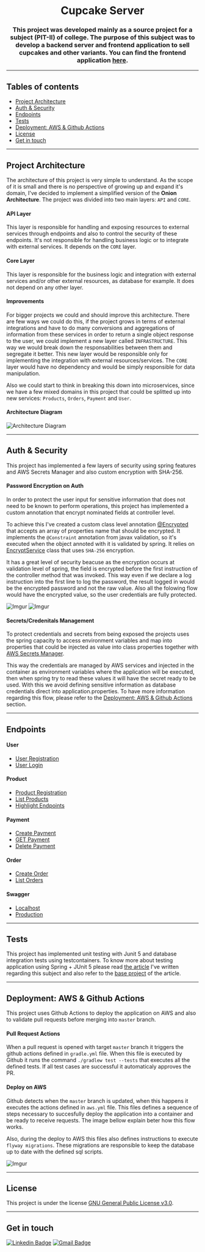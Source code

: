 <h1 align="center">
	Cupcake Server
</h1>

<h3 align="center">
	This project was developed mainly as a source project for a subject (PIT-II) of college. The purpose of this subject was to develop a backend server and frontend application to sell cupcakes and other variants. You can find the frontend application <a target="_blank" rel="noopener noreferrer"  href="https://github.com/Katsshura/CupcakeMobileApp">here</a>.

</h3>

---
<div id='home'/></div>

## Tables of contents  
 - [Project Architecture](#projectarchitecture)
 - [Auth & Security](#authsecurity)
 - [Endpoints](#endpoints)
 - [Tests](#tests)
 - [Deployment: AWS & Github Actions](#deployment)
 - [License](#license)
 - [Get in touch](#contact)
 
---

<div id='projectarchitecture'/></div>

## Project Architecture

The architecture of this project is very simple to understand. As the scope of it is small and there is no perspective of growing up and expand it's domain, I've decided to implement a simplified version of the **Onion Architecture**. The project was divided into two main layers: `API` and `CORE`.

#### API Layer

This layer is responsible for handling and exposing resources to external services through endpoints and also to control the security of these endpoints. It's not responsible for handling business logic or to integrate with external services. It depends on the `CORE` layer.

#### Core Layer

This layer is responsible for the business logic and integration with external services and/or other external resources, as database for example. It does not depend on any other layer.

#### Improvements

For bigger projects we could and should improve this architecture. There are few ways we could do this, if the project grows in terms of external integrations and have to do many conversions and aggregations of information from these services in order to return a single object response to the user, we could implement a new layer called `INFRASTRUCTURE`. This way we would break down the responsabilities between them and segregate it better. This new layer would be responsible only for implementing the integration with external resources/services. The `CORE` layer would have no dependency and would be simply responsible for data manipulation.

Also we could start to think in breaking this down into microservices, since we have a few mixed domains in this project that could be splitted up into new services: `Products`, `Orders`, `Payment` and `User`.

#### Architecture Diagram

![Architecture Diagram](https://i.imgur.com/1DMN8GC.png)

---

<div id='authsecurity'/></div> 

## Auth & Security

This project has implemented a few layers of security using spring features and AWS Secrets Manager and also custom encryption with SHA-256.

#### Password Encryption on Auth

In order to protect the user input for sensitive information that does not need to be known to perform operations, this project has implemented a custom annotation that encrypt nominated fields at controller level.

To achieve this I've created a custom class level annotation [@Encrypted](https://github.com/Katsshura/CupcakeServer/blob/master/core/src/main/java/com/katsshura/cupcake/core/validation/encrypted/Encrypted.java) that accepts an array of properties name that should be encrypted. It implements the `@Constraint` annotation from javax validation, so it's executed when the object annoted with it is validated by spring. It relies on [EncryptService](https://github.com/Katsshura/CupcakeServer/blob/master/core/src/main/java/com/katsshura/cupcake/core/services/encrypt/EncryptService.java) class that uses `SHA-256` encryption.

It has a great level of security beacuse as the encryption occurs at validation level of spring, the field is encrypted before the first instruction of the controller method that was invoked. This way even if we declare a log instruction into the first line to log the password, the result logged in would be the encrypted password and not the raw value. Also all the folowing flow would have the encrypted value, so the user credentials are fully protected.

![Imgur](https://i.imgur.com/WIFQBqx.png)
![Imgur](https://i.imgur.com/I1SCkCO.png)

#### Secrets/Credenitals Management

To protect credentials and secrets from being exposed the projects uses the spring capacity to access environment variables and map into properties that could be injected as value into class properties together with [AWS Secrets Manager](https://aws.amazon.com/secrets-manager/). 

This way the credentials are managed by AWS services and injected in the container as environment variables where the application will be executed, then when spring try to read these values it will have the secret ready to be used. With this we avoid defining sensitive information as database credentials direct into application.properties. To have more information regarding this flow, please refer to the [Deployment: AWS & Github Actions](#deployment) section.

---

<div id='endpoints'/></div> 

## Endpoints

#### User

- [User Registration](https://github.com/Katsshura/CupcakeServer/pull/1)
- [User Login](https://github.com/Katsshura/CupcakeServer/pull/2)

#### Product

- [Product Registration](https://github.com/Katsshura/CupcakeServer/pull/3)
- [List Products](https://github.com/Katsshura/CupcakeServer/pull/4)
- [Highlight Endpoints](https://github.com/Katsshura/CupcakeServer/pull/6)

#### Payment
- [Create Payment](https://github.com/Katsshura/CupcakeServer/pull/7)
- [GET Payment](https://github.com/Katsshura/CupcakeServer/pull/7)
- [Delete Payment](https://github.com/Katsshura/CupcakeServer/pull/7)

#### Order

- [Create Order](https://github.com/Katsshura/CupcakeServer/pull/8)
- [List Orders](https://github.com/Katsshura/CupcakeServer/pull/9)

#### Swagger

- [Localhost](http://localhost:8080/api/v1/swagger-ui/index.html#/)
- [Production](http://ec2-34-203-212-182.compute-1.amazonaws.com:8080/api/v1/swagger-ui/index.html#/)
---

<div id='tests'/></div> 

## Tests

This project has implemented unit testing with Junit 5 and database integration tests using testcontainers. To know more about testing application using Spring + JUnit 5 please read [the article](https://xr-emerson.medium.com/testing-software-with-junit-5-spring-and-pitest-12a1ceb27c7e) I've written regarding this subject and also refer to the [base project](https://github.com/Katsshura/JUnitTestingDemo) of the article.

---

<div id='deployment'/></div> 

## Deployment: AWS & Github Actions


This project uses Github Actions to deploy the application on AWS and also to validate pull requests before merging into `master` branch. 

#### Pull Request Actions

When a pull request is opened with target `master` branch it triggers the github actions defined in `gradle.yml` file. When this file is executed by Github it runs the command `./gradlew test --tests` that executes all the defined tests. If all test cases are successful it automaticaly approves the PR.

#### Deploy on AWS

Github detects when the `master` branch is updated, when this happens it executes the actions defined in `aws.yml` file. This files defines a sequence of steps necessary to succesfully deploy the application into a container and be ready to receive requests. The image bellow explain beter how this flow works. 

Also, during the deploy to AWS this files also defines instructions to execute `flyway migrations`. These migrations are responsible to keep the database up to date with the defined sql scripts.

![Imgur](https://i.imgur.com/A8egGta.png)

---

<div id='license'/></div> 


## License

This project is under the license [GNU General Public License v3.0](./LICENSE).

---

<div id='contact'/></div> 

## Get in touch
[![Linkedin Badge](https://img.shields.io/badge/-LinkedIn-blue?style=flat-square&logo=Linkedin&logoColor=white&link=https://www.linkedin.com/in/katsshura/)](https://www.linkedin.com/in/katsshura/)
[![Gmail Badge](https://img.shields.io/badge/-Gmail-c14438?style=flat-square&logo=Gmail&logoColor=white&link=mailto:xr.emerson@gmail.com)](mailto:xr.emerson@gmail.com)
